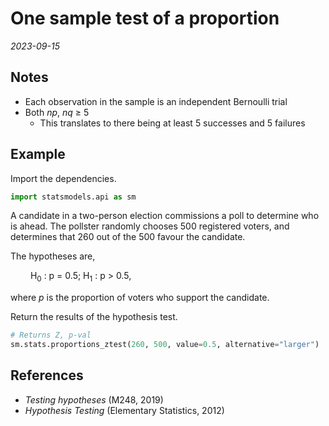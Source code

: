 
# One sample test of a proportion

*2023-09-15*

## Notes

- Each observation in the sample is an independent Bernoulli trial
- Both *np*, *nq* ≥ 5
  - This translates to there being at least 5 successes and 5 failures

## Example

Import the dependencies.

```python
import statsmodels.api as sm
```

A candidate in a two-person election commissions a poll to determine who is ahead.
The pollster randomly chooses 500 registered voters, and determines that 260 out of the 500 favour the candidate.

The hypotheses are,

&ensp;&ensp;&ensp;&ensp;
H<sub>0</sub> : p = 0.5;
H<sub>1</sub> : p > 0.5,

where *p* is the proportion of voters who support the candidate.

Return the results of the hypothesis test.

```python
# Returns Z, p-val
sm.stats.proportions_ztest(260, 500, value=0.5, alternative="larger")
```

## References

- *Testing hypotheses* (M248, 2019)
- *Hypothesis Testing* (Elementary Statistics, 2012)
